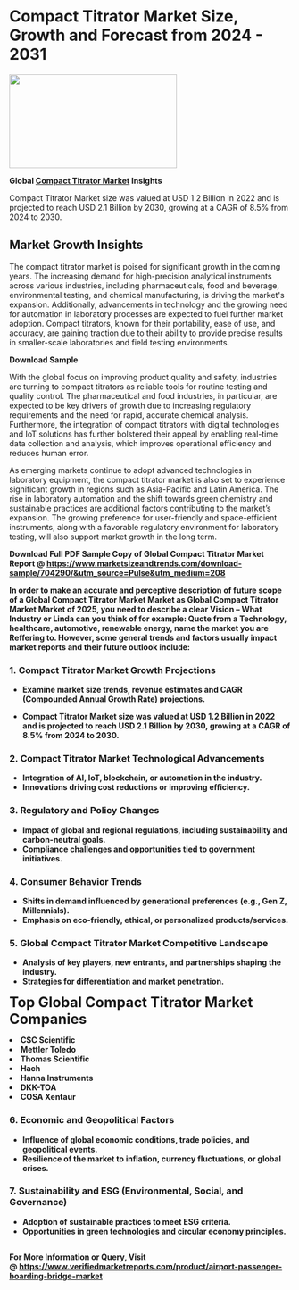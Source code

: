 <H1>Compact Titrator Market Size, Growth and Forecast from 2024 - 2031</H1><img class="aligncenter size-medium wp-image-584254" src="https://thirdeyenews.in/wp-content/uploads/2024/09/Global-Market-Research-300x168.jpeg" alt="" width="300" height="168" /><p><strong>Global&nbsp;<a href="https://www.marketsizeandtrends.com/download-sample/704290/&amp;utm_source=Pulse&amp;utm_medium=208">Compact Titrator Market</a> Insights</strong></p><p>Compact Titrator Market size was valued at USD 1.2 Billion in 2022 and is projected to reach USD 2.1 Billion by 2030, growing at a CAGR of 8.5% from 2024 to 2030.</p><p><h2>Market Growth Insights</h2> <p>The compact titrator market is poised for significant growth in the coming years. The increasing demand for high-precision analytical instruments across various industries, including pharmaceuticals, food and beverage, environmental testing, and chemical manufacturing, is driving the market's expansion. Additionally, advancements in technology and the growing need for automation in laboratory processes are expected to fuel further market adoption. Compact titrators, known for their portability, ease of use, and accuracy, are gaining traction due to their ability to provide precise results in smaller-scale laboratories and field testing environments.</p> <p><strong>Download Sample</strong></p> <p>With the global focus on improving product quality and safety, industries are turning to compact titrators as reliable tools for routine testing and quality control. The pharmaceutical and food industries, in particular, are expected to be key drivers of growth due to increasing regulatory requirements and the need for rapid, accurate chemical analysis. Furthermore, the integration of compact titrators with digital technologies and IoT solutions has further bolstered their appeal by enabling real-time data collection and analysis, which improves operational efficiency and reduces human error.</p> <p>As emerging markets continue to adopt advanced technologies in laboratory equipment, the compact titrator market is also set to experience significant growth in regions such as Asia-Pacific and Latin America. The rise in laboratory automation and the shift towards green chemistry and sustainable practices are additional factors contributing to the market’s expansion. The growing preference for user-friendly and space-efficient instruments, along with a favorable regulatory environment for laboratory testing, will also support market growth in the long term.</p> <p><strong></p><p><span class=""><strong>Download Full PDF Sample Copy of Global Compact Titrator Market Report</strong> @ <a href="https://www.marketsizeandtrends.com/download-sample/704290/&amp;utm_source=Pulse&amp;utm_medium=208" target="_blank">https://www.marketsizeandtrends.com/download-sample/704290/&amp;utm_source=Pulse&amp;utm_medium=208</a></span></p><p>In order to make an accurate and perceptive description of future scope of a Global&nbsp;Compact Titrator Market Market as Global&nbsp;Compact Titrator Market Market of 2025, you need to describe a clear Vision &ndash; What Industry or Linda can you think of for example: Quote from a Technology, healthcare, automotive, renewable energy, name the market you are Reffering to. However, some general trends and factors usually impact market reports and their future outlook include:</p><h3>1.&nbsp;<strong>Compact Titrator Market Growth Projections</strong></h3><ul><li>Examine market size trends, revenue estimates and CAGR (Compounded Annual Growth Rate) projections.</li><li><p>Compact Titrator Market size was valued at USD 1.2 Billion in 2022 and is projected to reach USD 2.1 Billion by 2030, growing at a CAGR of 8.5% from 2024 to 2030.</p></li></ul><h3>2.&nbsp;<strong>Compact Titrator Market Technological Advancements</strong></h3><ul><li>Integration of AI, IoT, blockchain, or automation in the industry.</li><li>Innovations driving cost reductions or improving efficiency.</li></ul><h3>3.&nbsp;<strong>Regulatory and Policy Changes</strong></h3><ul><li>Impact of global and regional regulations, including sustainability and carbon-neutral goals.</li><li>Compliance challenges and opportunities tied to government initiatives.</li></ul><h3>4.&nbsp;<strong>Consumer Behavior Trends</strong></h3><ul><li>Shifts in demand influenced by generational preferences (e.g., Gen Z, Millennials).</li><li>Emphasis on eco-friendly, ethical, or personalized products/services.</li></ul><h3>5.&nbsp;<strong>Global Compact Titrator Market Competitive Landscape</strong></h3><ul><li>Analysis of key players, new entrants, and partnerships shaping the industry.</li><li>Strategies for differentiation and market penetration.</li></ul><p data-pm-slice="1 1 []"><span style="color: inherit; font-family: inherit; font-size: 25px;">Top Global Compact Titrator Market Companies</span></p><div class="" data-test-id=""><p><li>CSC Scientific</li><li> Mettler Toledo</li><li> Thomas Scientific</li><li> Hach</li><li> Hanna Instruments</li><li> DKK-TOA</li><li> COSA Xentaur</li></p></div><h3>6.&nbsp;<strong>Economic and Geopolitical Factors</strong></h3><ul><li>Influence of global economic conditions, trade policies, and geopolitical events.</li><li>Resilience of the market to inflation, currency fluctuations, or global crises.</li></ul><h3>7.&nbsp;<strong>Sustainability and ESG (Environmental, Social, and Governance)</strong></h3><ul><li>Adoption of sustainable practices to meet ESG criteria.</li><li>Opportunities in green technologies and circular economy principles.</li></ul><h2><strong style="font-size: 14px;">For More Information or Query, Visit @&nbsp;</strong><a style="background-color: #ffffff; font-size: 14px;" href="https://www.marketsizeandtrends.com/report/compact-titrator-market/" target="_blank">https://www.verifiedmarketreports.com/product/airport-passenger-boarding-bridge-market</a></h2>
